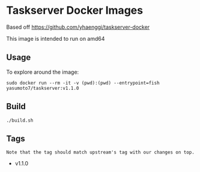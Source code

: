 # Taskserver Docker Images

Based off https://github.com/yhaenggi/taskserver-docker

This image is intended to run on amd64

## Usage ##

To explore around the image:

    sudo docker run --rm -it -v (pwd):(pwd) --entrypoint=fish yasumoto7/taskserver:v1.1.0

## Build ##

    ./build.sh

## Tags ##

    Note that the tag should match upstream's tag with our changes on top.

   * v1.1.0
